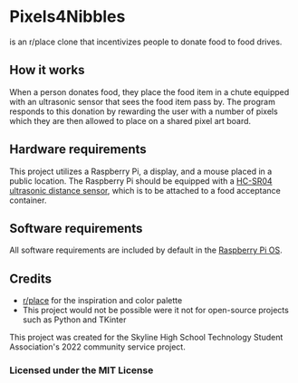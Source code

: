 # Pixels4Nibbles
is an r/place clone that incentivizes people to donate food to food drives. 

## How it works
When a person donates food, they place the food item in a chute equipped with an ultrasonic sensor that sees the food item pass by. The program responds to this donation by rewarding the user with a number of pixels which they are then allowed to place on a shared pixel art board. 

## Hardware requirements
This project utilizes a Raspberry Pi, a display, and a mouse placed in a public location. The Raspberry Pi should be equipped with a [HC-SR04 ultrasonic distance sensor](https://tutorials-raspberrypi.com/raspberry-pi-ultrasonic-sensor-hc-sr04/), which is to be attached to a food acceptance container. 

## Software requirements
All software requirements are included by default in the [Raspberry Pi OS](https://www.raspberrypi.com/software/). 

## Credits
* [r/place](https://www.reddit.com/r/place/) for the inspiration and color palette
* This project would not be possible were it not for open-source projects such as Python and TKinter

This project was created for the Skyline High School Technology Student Association's 2022 community service project.

### Licensed under the MIT License
